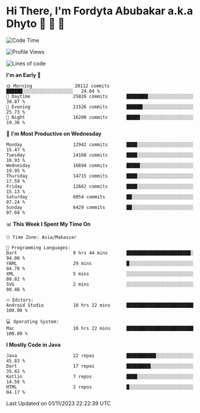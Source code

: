 # Hi There, I'm Fordyta Abubakar a.k.a Dhyto 👋 👋 👋 

<!--
**DhytoDev/dhytodev** is a ✨ _special_ ✨ repository because its `README.md` (this file) appears on your GitHub profile.

Here are some ideas to get you started:

- 🔭 I’m currently working on ...
- 🌱 I’m currently learning ...
- 👯 I’m looking to collaborate on ...
- 🤔 I’m looking for help with ...
- 💬 Ask me about ...
- 📫 How to reach me: ...
- 😄 Pronouns: ...
- ⚡ Fun fact: ...
-->

<!--START_SECTION:waka-->
![Code Time](http://img.shields.io/badge/Code%20Time-2%2C115%20hrs%2049%20mins-blue)

![Profile Views](http://img.shields.io/badge/Profile%20Views-0-blue)

![Lines of code](https://img.shields.io/badge/From%20Hello%20World%20I%27ve%20Written-10.4%20million%20lines%20of%20code-blue)

**I'm an Early 🐤** 

```text
🌞 Morning                20112 commits       ██████░░░░░░░░░░░░░░░░░░░   24.04 % 
🌆 Daytime                25826 commits       ████████░░░░░░░░░░░░░░░░░   30.87 % 
🌃 Evening                21526 commits       ██████░░░░░░░░░░░░░░░░░░░   25.73 % 
🌙 Night                  16200 commits       █████░░░░░░░░░░░░░░░░░░░░   19.36 % 
```
📅 **I'm Most Productive on Wednesday** 

```text
Monday                   12942 commits       ████░░░░░░░░░░░░░░░░░░░░░   15.47 % 
Tuesday                  14168 commits       ████░░░░░░░░░░░░░░░░░░░░░   16.93 % 
Wednesday                16694 commits       █████░░░░░░░░░░░░░░░░░░░░   19.95 % 
Thursday                 14715 commits       ████░░░░░░░░░░░░░░░░░░░░░   17.59 % 
Friday                   12662 commits       ████░░░░░░░░░░░░░░░░░░░░░   15.13 % 
Saturday                 6054 commits        ██░░░░░░░░░░░░░░░░░░░░░░░   07.24 % 
Sunday                   6429 commits        ██░░░░░░░░░░░░░░░░░░░░░░░   07.68 % 
```


📊 **This Week I Spent My Time On** 

```text
🕑︎ Time Zone: Asia/Makassar

💬 Programming Languages: 
Dart                     9 hrs 44 mins       ████████████████████████░   94.00 % 
YAML                     29 mins             █░░░░░░░░░░░░░░░░░░░░░░░░   04.70 % 
XML                      5 mins              ░░░░░░░░░░░░░░░░░░░░░░░░░   00.82 % 
SVG                      2 mins              ░░░░░░░░░░░░░░░░░░░░░░░░░   00.48 % 

🔥 Editors: 
Android Studio           10 hrs 22 mins      █████████████████████████   100.00 % 

💻 Operating System: 
Mac                      10 hrs 22 mins      █████████████████████████   100.00 % 
```

**I Mostly Code in Java** 

```text
Java                     22 repos            ███████████░░░░░░░░░░░░░░   45.83 % 
Dart                     17 repos            █████████░░░░░░░░░░░░░░░░   35.42 % 
Kotlin                   7 repos             ████░░░░░░░░░░░░░░░░░░░░░   14.58 % 
HTML                     2 repos             █░░░░░░░░░░░░░░░░░░░░░░░░   04.17 % 
```




 Last Updated on 01/11/2023 22:22:39 UTC
<!--END_SECTION:waka-->
